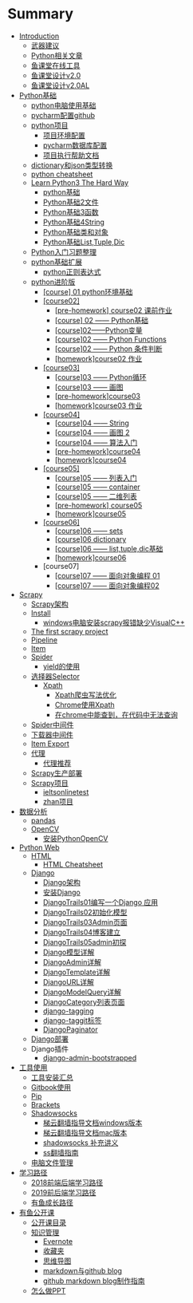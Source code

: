 # Summary

* [Introduction](README.md)
  * [武器建议](wu-qi-jian-yi.md)
  * [Python相关文章](pythonkai-fa-zhe-nian-du-diao-cha-bao-gao.md)
  * [鱼课堂在线工具](yu-ke-tang-zai-xian-gong-ju.md)
  * [鱼课堂设计v2.0](yu-ke-tang-she-ji-v2-0.md)
  * [鱼课堂设计v2.0AL](yu-ke-tang-she-ji-v2-0al.md)
* [Python基础](pythonji-chu.md)
  * [python电脑使用基础](pythondian-nao-shi-yong-ji-chu.md)
  * [pycharm配置github](pycharmpei-zhi-github.md)
  * [python项目](pythonxiang-mu-fen-zu.md)
    * [项目环境配置](pythonxiang-mu-fen-zu/xiang-mu-huan-jing-pei-zhi.md)
    * [pycharm数据库配置](pythonxiang-mu-fen-zu/pycharmshu-ju-ku-pei-zhi.md)
    * [项目执行帮助文档](pythonxiang-mu-fen-zu/xiang-mu-zhi-xing-bang-zhu-wen-dang.md)
  * [dictionary和json类型转换](dictionaryhe-json-lei-xing-zhuan-huan.md)
  * [python cheatsheet](python-cheatsheet.md)
  * [Learn Python3 The Hard Way](learn-python3-the-hard-way.md)
    * [python基础](pythonji-chu.md)
    * [Python基础2文件](pythonji-chu-2-wen-jian.md)
    * [Python基础3函数](pythonji-chu-3-han-shu.md)
    * [Python基础4String](pythonji-chu-4string.md)
    * [Python基础类和对象](pythonji-chu-lei-he-dui-xiang.md)
    * [Python基础List,Tuple,Dic](pythonji-chu-list-tuple-dic.md)
  * [Python入门习题整理](pythonru-men-xi-ti-zheng-li.md)
  * [python基础扩展](pythonji-chu-kuo-zhan.md)
    * [python正则表达式](pythonji-chu-kuo-zhan/pythonzheng-ze-biao-da-shi.md)
  * [python进阶版](pythonjin-jie-ban.md)
    * [\[course\] 01 python环境基础](pythonjin-jie-ban/course-01-pythonhuan-jing-ji-chu.md)
    * [\[course02\]](pythonjin-jie-ban/course02.md)
      * [\[pre-homework\] course02 课前作业](pythonjin-jie-ban/pre-homework-course02-ke-qian-zuo-ye.md)
      * [\[course\] 02 —— Python基础](pythonjin-jie-ban/course-02-pythonji-chu.md)
      * [\[course\]02——Python变量](pythonjin-jie-ban/course02pythonbian-liang.md)
      * [\[course\]02 —— Python Functions](pythonjin-jie-ban/course02-python-functions.md)
      * [\[course\]02 —— Python 条件判断](pythonjin-jie-ban/course02-python-tiao-jian-pan-duan.md)
      * [\[homework\]course02 作业](pythonjin-jie-ban/homeworkcourse02-zuo-ye.md)
    * [\[course03\]](pythonjin-jie-ban/course03.md)
      * [\[course\]03 —— Python循环](pythonjin-jie-ban/course03/course03-pythonxun-huan.md)
      * [\[course\]03 —— 画图](pythonjin-jie-ban/course03/course03-hua-tu.md)
      * [\[pre-homework\]course03](pythonjin-jie-ban/course03/pre-homeworkcourse03.md)
      * [\[homework\]course03 作业](pythonjin-jie-ban/course03/homeworkcourse03-zuo-ye.md)
    * [\[course04\]](pythonjin-jie-ban/course04.md)
      * [\[course\]04 —— String](pythonjin-jie-ban/course04/course04-string.md)
      * [\[course\]04 —— 画图 2](pythonjin-jie-ban/course04/course04-hua-tu-2.md)
      * [\[course\]04 —— 算法入门](pythonjin-jie-ban/course04/course04-suan-fa-ru-men.md)
      * [\[pre-homework\]course04](pythonjin-jie-ban/course04/pre-homeworkcourse04.md)
      * [\[homework\]course04](pythonjin-jie-ban/course04/homeworkcourse04.md)
    * [\[course05\]](pythonjin-jie-ban/course05.md)
      * [\[course\]05 —— 列表入门](pythonjin-jie-ban/course05/course05-lie-biao-ru-men.md)
      * [\[course\]05 —— container](pythonjin-jie-ban/course05/course05-container.md)
      * [\[course\]05 —— 二维列表](pythonjin-jie-ban/course05/course05-er-wei-lie-biao.md)
      * [\[pre-homework\] course05](pythonjin-jie-ban/course05/pre-homework-course05.md)
      * [\[homework\]course05](pythonjin-jie-ban/course05/homeworkcourse05.md)
    * [\[course06\]](pythonjin-jie-ban/course06.md)
      * [\[course\]06 —— sets ](pythonjin-jie-ban/course05/course05-sets.md)
      * [\[course\]06 dictionary](pythonjin-jie-ban/course05/course05-dictionary.md)
      * [\[course\]06 —— list,tuple,dic基础](pythonjin-jie-ban/course05/course05-listtupledicji-chu.md)
      * [\[homework\]course06](pythonjin-jie-ban/course05/homeworkcourse06.md)
    * \[course07\]
      * [\[course\]07 —— 面向对象编程 01 ](pythonjin-jie-ban/course07-mian-xiang-dui-xiang-bian-cheng-01.md)
      * [\[course\]07 —— 面向对象编程02](pythonjin-jie-ban/course07-mian-xiang-dui-xiang-bian-cheng-02.md)
* [Scrapy](scrapy/README.md)
  * [Scrapy架构](scrapy/scrapyjia-gou.md)
  * [Install](scrapy/introduction.md)
    * [windows电脑安装scrapy报错缺少VisualC++](scrapy/introduction/windowsdian-nao-an-zhuang-scrapy-bao-cuo-que-shao-visualc-++.md)
  * [The first scrapy project](scrapy/the-first-scrapy-project.md)
  * [Pipeline](scrapy/pipeline.md)
  * [Item](scrapy/item.md)
  * [Spider](scrapy/spider.md)
    * [yield的使用](scrapy/spider/yieldde-shi-yong.md)
  * [选择器Selector](scrapy/xuan-zeqi-selector.md)
    * [Xpath](scrapy/xpath.md)
      * [Xpath爬虫写法优化](scrapy/xpath/xpathpa-chong-xie-fa-you-hua.md)
      * [Chrome使用Xpath](scrapy/xpath/chromeshi-yong-xpath.md)
      * [在chrome中能查到，在代码中无法查询](scrapy/xpath/zai-chrome-zhong-neng-cha-dao-ff0c-zai-dai-ma-zhong-wu-fa-cha-xun.md)
  * [Spider中间件](scrapy/spiderzhong-jian-jian.md)
  * [下载器中间件](scrapy/xia-zai-qi-zhong-jian-jian.md)
  * [Item Export](scrapy/item-export.md)
  * [代理](scrapy/dai-li.md)
    * [代理推荐](scrapy/dai-li/dai-li-tui-jian.md)
  * [Scrapy生产部署](scrapy/scrapysheng-chan-bu-shu.md)
  * [Scrapy项目](scrapy/scrapyxiang-mu.md)
    * [ieltsonlinetest](scrapy/scrapyxiang-mu/ieltsonlinetestxiang-mu.md)
    * [zhan项目](scrapy/scrapyxiang-mu/zhanxiang-mu.md)
* [数据分析](shu-ju-fen-xi.md)
  * [pandas](shu-ju-fen-xi/pandas.md)
  * [OpenCV](shu-ju-fen-xi/opencv.md)
    * [安装PythonOpenCV](shu-ju-fen-xi/opencv/an-zhuang-pythonopencv.md)
* [Python Web](python-web.md)
  * [HTML](python-web/html.md)
    * [HTML Cheatsheet](python-web/html/html-cheatsheet.md)
  * [Django](python-web/django.md)
    * [Django架构](python-web/django/djangojia-gou.md)
    * [安装Django](python-web/django/an-zhuang-django.md)
    * [DjangoTrails01编写一个Django 应用](python-web/django/djangotrails01bian-xie-yi-ge-django-ying-yong.md)
    * [DjangoTrails02初始化模型](python-web/django/djangotrails02chu-shi-hua-mo-xing.md)
    * [DjangoTrails03Admin页面](python-web/django/djangotrails03adminye-mian.md)
    * [DjangoTrails04博客建立](python-web/django/djangotrails04blog.md)
    * [DjangoTrails05admin初探](python-web/django/djangotrails05adminchu-tan.md)
    * [Django模型详解](python-web/django/djangomo-xing-xiang-jie.md)
    * [DjangoAdmin详解](python-web/django/djangoadminxiang-jie.md)
    * [DjangoTemplate详解](python-web/django/djangotemplatexiang-jie.md)
    * [DjangoURL详解](python-web/django/djangourl.md)
    * [DjangoModelQuery详解](python-web/django/djangomodelqueryxiang-jie.md)
    * [DjangoCategory列表页面](python-web/django/djangocategorylie-biao-ye-mian.md)
    * [django-tagging](python-web/django/django-tagging.md)
    * [django-taggit标签](python-web/django/django-taggitbiao-qian.md)
    * [DjangoPaginator](python-web/django/djangopaginator.md)
  * [Django部署](python-web/djangobu-shu.md)
  * Django插件
    * [django-admin-bootstrapped](python-web/django-admin-bootstrapped.md)
* [工具使用](gong-ju-shi-yong.md)
  * [工具安装汇总](gong-ju-shi-yong/gong-ju-an-zhuang-hui-zong.md)
  * [Gitbook使用](gong-ju-shi-yong/gitbookshi-yong.md)
  * [Pip](gong-ju-shi-yong/pip.md)
  * [Brackets](gong-ju-shi-yong/brackets.md)
  * [Shadowsocks](gong-ju-shi-yong/shadowsocks.md)
    * [梯云翻墙指导文档windows版本](gong-ju-shi-yong/shadowsocks/ti-yun-fan-qiang-zhi-dao-wen-dang-windows-ban-ben.md)
    * [梯云翻墙指导文档mac版本](gong-ju-shi-yong/shadowsocks/ti-yun-fan-qiang-zhi-dao-wen-dang-mac-ban-ben.md)
    * [shadowsocks 补充讲义](gong-ju-shi-yong/shadowsocks/shadowsocks-bu-chong-jiang-yi.md)
    * [ss翻墙指南](gong-ju-shi-yong/shadowsocks/ssfan-qiang-zhi-nan.md)
  * [电脑文件管理](gong-ju-shi-yong/dian-nao-wen-jian-guan-li.md)
* [学习路径](xue-xi-lu-jing.md)
  * [2018前端后端学习路径](xue-xi-lu-jing/2018qian-duan-hou-duan-xue-xi-lu-jing.md)
  * [2019前后端学习路径](xue-xi-lu-jing/2019qian-hou-duan-xue-xi-lu-jing.md)
  * [有鱼成长路径](xue-xi-lu-jing/you-yu-fa-zhan-lu-jing.md)
* [有鱼公开课](you-yu-gong-kai-ke.md)
  * [公开课目录](gong-ju-shi-yong/gong-kai-ke-mu-lu.md)
  * [知识管理](gong-ju-shi-yong/zhi-shi-guan-li.md)
    * [Evernote](gong-ju-shi-yong/zhi-shi-guan-li/evernote.md)
    * [收藏夹](gong-ju-shi-yong/zhi-shi-guan-li/shou-cang-jia.md)
    * [思维导图](gong-ju-shi-yong/zhi-shi-guan-li/si-wei-dao-tu.md)
    * [markdown与github blog](gong-ju-shi-yong/zhi-shi-guan-li/markdownyu-githubblog.md)
    * [github markdown blog制作指南](gong-ju-shi-yong/zhi-shi-guan-li/github-markdown-blogzhi-zuo-zhi-nan.md)
  * [怎么做PPT](you-yu-gong-kai-ke/zen-yao-zuo-ppt.md)

